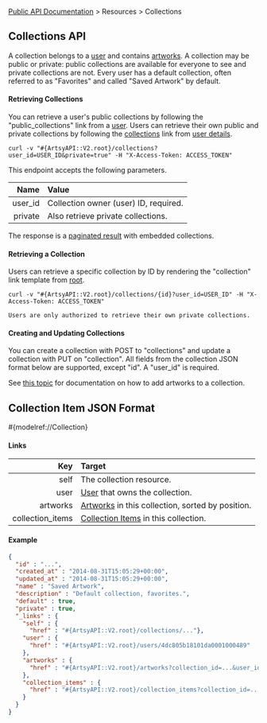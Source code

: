 [Public API Documentation](/v2) &gt; Resources &gt; Collections

## Collections API

A collection belongs to a [user](/v2/docs/users) and contains [artworks](/v2/docs/artworks). A collection may be public or private: public collections are available for everyone to see and private collections are not. Every user has a default collection, often referred to as "Favorites" and called "Saved Artwork" by default.

#### Retrieving Collections

You can retrieve a user's public collections by following the "public\_collections" link from a [user](/v2/docs/users). Users can retrieve their own public and private collections by following the [collections](#{ArtsyAPI::V2.root}/collections) link from [user details](/v2/docs/user_details).

```
curl -v "#{ArtsyAPI::V2.root}/collections?user_id=USER_ID&private=true" -H "X-Access-Token: ACCESS_TOKEN"
```

This endpoint accepts the following parameters.

Name       | Value                                 |
----------:|:--------------------------------------|
user_id    | Collection owner (user) ID, required. |
private    | Also retrieve private collections.    |

The response is a [paginated result](/v2/docs/pagination) with embedded collections.

#### Retrieving a Collection

Users can retrieve a specific collection by ID by rendering the "collection" link template from [root](#{ArtsyAPI::V2.root}).

```
curl -v "#{ArtsyAPI::V2.root}/collections/{id}?user_id=USER_ID" -H "X-Access-Token: ACCESS_TOKEN"
```

``` alert[danger]
Users are only authorized to retrieve their own private collections.
```

#### Creating and Updating Collections

You can create a collection with POST to "collections" and update a collection with PUT on "collection". All fields from the collection JSON format below are supported, except "id". A "user\_id" is required.

See [this topic](/v2/docs/collection_items) for documentation on how to add artworks to a collection.

## Collection Item JSON Format

#{modelref://Collection}

#### Links

Key               | Target                                                             |
-----------------:|:-------------------------------------------------------------------|
self              | The collection resource.                                           |
user              | [User](/v2/docs/users) that owns the collection.                      |
artworks          | [Artworks](/v2/docs/artworks) in this collection, sorted by position. |
collection\_items | [Collection Items](/v2/docs/collection_items) in this collection.     |

#### Example

``` json
{
  "id" : "...",
  "created_at" : "2014-08-31T15:05:29+00:00",
  "updated_at" : "2014-08-31T15:05:29+00:00",
  "name" : "Saved Artwork",
  "description" : "Default collection, favorites.",
  "default" : true,
  "private" : true,
  "_links" : {
    "self" : {
      "href" : "#{ArtsyAPI::V2.root}/collections/..."},
    "user" : {
      "href" : "#{ArtsyAPI::V2.root}/users/4dc805b18101da0001000489"
    },
    "artworks" : {
      "href" : "#{ArtsyAPI::V2.root}/artworks?collection_id=...&user_id=..."
    },
    "collection_items" : {
      "href" : "#{ArtsyAPI::V2.root}/collection_items?collection_id=...&user_id=..."
    }
  }
}
```
